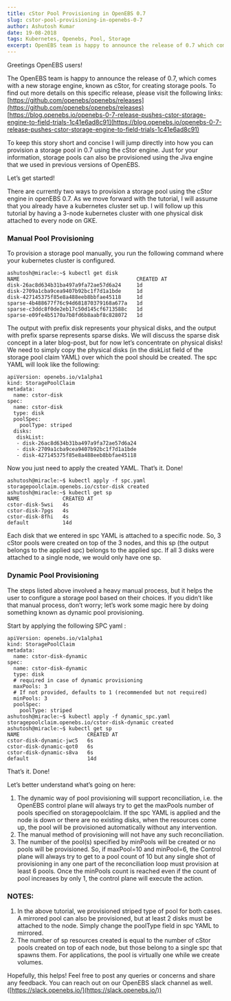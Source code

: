 ```yaml
---
title: cStor Pool Provisioning in OpenEBS 0.7
slug: cstor-pool-provisioning-in-openebs-0-7
author: Ashutosh Kumar
date: 19-08-2018
tags: Kubernetes, Openebs, Pool, Storage
excerpt: OpenEBS team is happy to announce the release of 0.7 which comes with a new storage engine for creating storage pool known as cStor engine.
---
```


Greetings OpenEBS users!

The OpenEBS team is happy to announce the release of 0.7, which comes with a new storage engine, known as cStor, for creating storage pools.
To find out more details on this specific release, please visit the following links:
[https://github.com/openebs/openebs/releases](https://github.com/openebs/openebs/releases)
[https://blog.openebs.io/openebs-0-7-release-pushes-cstor-storage-engine-to-field-trials-1c41e6ad8c91](https://blog.openebs.io/openebs-0-7-release-pushes-cstor-storage-engine-to-field-trials-1c41e6ad8c91)

To keep this story short and concise I will jump directly into how you can provision a storage pool in 0.7 using the cStor engine. Just for your information, storage pools can also be provisioned using the Jiva engine that we used in previous versions of OpenEBS.

Let’s get started!

There are currently two ways to provision a storage pool using the cStor engine in openEBS 0.7. As we move forward with the tutorial, I will assume that you already have a kubernetes cluster set up. I will follow up this tutorial by having a 3-node kubernetes cluster with one physical disk attached to every node on GKE.

### Manual Pool Provisioning

To provision a storage pool manually, you run the following command where your kubernetes cluster is configured.

    ashutosh@miracle:~$ kubectl get disk
    NAME                                      CREATED AT
    disk-26ac8d634b31ba497a9fa72ae57d6a24     1d
    disk-2709a1cba9cea9407b92bc1f7d1a1bde     1d
    disk-427145375f85e8a488eeb8bbfae45118     1d
    sparse-4b488677f76c94d681870379168a677a   1d
    sparse-c3ddc8f0de2eb17c50d145cf6713588c   1d
    sparse-e09fe4b5170a7b8fd6b8aabf8c828072   1d

The output with prefix disk represents your physical disks, and the output with prefix sparse represents sparse disks. We will discuss the sparse disk concept in a later blog-post, but for now let’s concentrate on physical disks! We need to simply copy the physical disks (in the diskList field of the storage pool claim YAML) over which the pool should be created. The spc YAML will look like the following:

    apiVersion: openebs.io/v1alpha1
    kind: StoragePoolClaim
    metadata:
      name: cstor-disk
    spec:
      name: cstor-disk
      type: disk 
      poolSpec:
        poolType: striped
      disks:
       diskList:
       - disk-26ac8d634b31ba497a9fa72ae57d6a24
       - disk-2709a1cba9cea9407b92bc1f7d1a1bde
       - disk-427145375f85e8a488eeb8bbfae45118

Now you just need to apply the created YAML. That’s it. Done!

    ashutosh@miracle:~$ kubectl apply -f spc.yaml 
    storagepoolclaim.openebs.io/cstor-disk created
    ashutosh@miracle:~$ kubectl get sp
    NAME              CREATED AT
    cstor-disk-5wsi   4s
    cstor-disk-7pgs   4s
    cstor-disk-8fhi   4s
    default           14d

Each disk that we entered in spc YAML is attached to a specific node. So, 3 cStor pools were created on top of the 3 nodes, and this sp (the output belongs to the applied spc) belongs to the applied spc. If all 3 disks were attached to a single node, we would only have one sp.

### Dynamic Pool Provisioning

The steps listed above involved a heavy manual process, but it helps the user to configure a storage pool based on their choices. If you didn’t like that manual process, don’t worry; let’s work some magic here by doing something known as dynamic pool provisioning.

Start by applying the following SPC yaml :

    apiVersion: openebs.io/v1alpha1
    kind: StoragePoolClaim
    metadata:
      name: cstor-disk-dynamic
    spec:
      name: cstor-disk-dynamic
      type: disk
      # required in case of dynamic provisioning
      maxPools: 3 
      # If not provided, defaults to 1 (recommended but not required)
      minPools: 3
      poolSpec:
        poolType: striped
    ashutosh@miracle:~$ kubectl apply -f dynamic_spc.yaml storagepoolclaim.openebs.io/cstor-disk-dynamic created
    ashutosh@miracle:~$ kubectl get sp
    NAME                      CREATED AT
    cstor-disk-dynamic-jwc5   6s
    cstor-disk-dynamic-qot0   6s
    cstor-disk-dynamic-s8va   6s
    default                   14d

That’s it. Done!

Let’s better understand what’s going on here:

1. The dynamic way of pool provisioning will support reconciliation, i.e. the OpenEBS control plane will always try to get the maxPools number of pools specified on storagepoolclaim. If the spc YAML is applied and the node is down or there are no existing disks, when the resources come up, the pool will be provisioned automatically without any intervention.
2. The manual method of provisioning will not have any such reconciliation.
3. The number of the pool(s) specified by minPools will be created or no pools will be provisioned. So, if maxPool=10 and minPool=6, the Control plane will always try to get to a pool count of 10 but any single shot of provisioning in any one part of the reconciliation loop must provision at least 6 pools. Once the minPools count is reached even if the count of pool increases by only 1, the control plane will execute the action.

### NOTES: 

1. In the above tutorial, we provisioned striped type of pool for both cases. A mirrored pool can also be provisioned, but at least 2 disks must be attached to the node. Simply change the poolType field in spc YAML to mirrored.
2. The number of sp resources created is equal to the number of cStor pools created on top of each node, but those belong to a single spc that spawns them. For applications, the pool is virtually one while we create volumes.

Hopefully, this helps! Feel free to post any queries or concerns and share any feedback. You can reach out on our OpenEBS slack channel as well.
([https://slack.openebs.io/](https://slack.openebs.io/))
